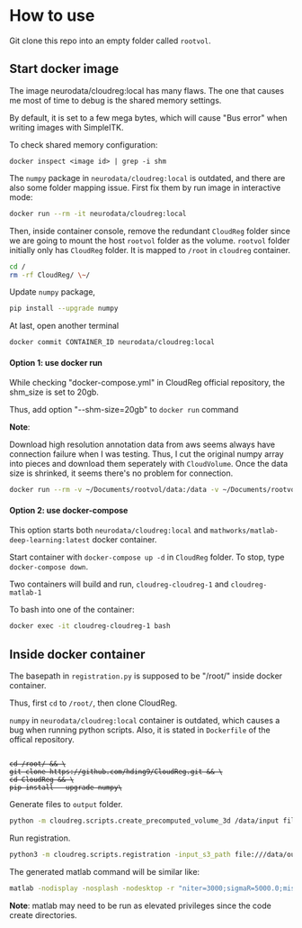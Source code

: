 # How to use

Git clone this repo into an empty folder called `rootvol`.

## Start docker image
The image neurodata/cloudreg:local has many flaws. The one that causes me most of time to debug is the shared memory settings.

By default, it is set to a few mega bytes, which will cause "Bus error" when writing images with SimpleITK.

To check shared memory configuration:

```
docker inspect <image id> | grep -i shm
```

The `numpy` package in `neurodata/cloudreg:local` is outdated, and there are also some folder mapping issue. First fix them by run image in interactive mode:

```bash
docker run --rm -it neurodata/cloudreg:local
```

Then, inside container console, remove the redundant `CloudReg` folder since we are going to mount the host `rootvol` folder as the volume. `rootvol` folder initially only has `CloudReg` folder. It is mapped to `/root` in `cloudreg` container.

```bash
cd /
rm -rf CloudReg/ \~/
```

Update `numpy` package,

```bash
pip install --upgrade numpy
```

At last, open another terminal
```bash
docker commit CONTAINER_ID neurodata/cloudreg:local
```

#### Option 1: use docker run
While checking "docker-compose.yml" in CloudReg official repository, the shm_size is set to 20gb.

Thus, add option "--shm-size=20gb" to `docker run` command

**Note**: 

Download high resolution annotation data from aws seems always have connection failure when I was testing. Thus, I cut the original numpy array into pieces and download them seperately with `CloudVolume`. Once the data size is shrinked, it seems there's no problem for connection.

```bash
docker run --rm -v ~/Documents/rootvol/data:/data -v ~/Documents/rootvol:/root --workdir="/root" --shm-size=20gb -ti neurodata/cloudreg:local
```

#### Option 2: use docker-compose

This option starts both `neurodata/cloudreg:local` and `mathworks/matlab-deep-learning:latest` docker container.

Start container with `docker-compose up -d` in `CloudReg` folder. To stop, type `docker-compose down`.

Two containers will build and run, `cloudreg-cloudreg-1` and `cloudreg-matlab-1`

To bash into one of the container:

```bash
docker exec -it cloudreg-cloudreg-1 bash
```


## Inside docker container
The basepath in `registration.py` is supposed to be "/root/" inside docker container.

Thus, first `cd` to `/root/`, then clone CloudReg.

`numpy` in `neurodata/cloudreg:local` container is outdated, which causes a bug when running python scripts. Also, it is stated in `Dockerfile` of the offical repository.


<pre><code>
<del>cd /root/ && \</del>
<del>git clone https://github.com/hding9/CloudReg.git && \</del>
<del>cd CloudReg && \</del>
<del>pip install --upgrade numpy\</del>
</pre></code>

Generate files to `output` folder.

```bash
python -m cloudreg.scripts.create_precomputed_volume_3d /data/input file:///data/output
```

Run registration.
```bash
python3 -m cloudreg.scripts.registration -input_s3_path file:///data/output  --output_s3_path file:///data/output  -log_s3_path file:///data/output -orientation SLA
```

The generated matlab command will be similar like:

```bash
matlab -nodisplay -nosplash -nodesktop -r "niter=3000;sigmaR=5000.0;missing_data_correction=1;grid_correction=0;bias_correction=1;base_path='/root/';target_name='/root//autofluorescence_data.tif';registration_prefix='/root//data_output_registration/';atlas_prefix='/root//CloudReg/cloudreg/registration/atlases/';dxJ0=[9.999999776482582, 9.999999776482582, 9.999999776482582];fixed_scale=[1.0, 1.0, 1.0];initial_affine=[0.0, -1.0, 0.0, 0.0; 0.0, 0.0, -1.0, 0.0; -1.0, 0.0, 0.0, 0.0; 0.0, 0.0, 0.0, 1.0];parcellation_voxel_size=[10.0, 10.0, 10.0];parcellation_image_size=[1320, 800, 1140];run('~/CloudReg/cloudreg/registration/map_nonuniform_multiscale_v02_mouse_gauss_newton.m');exit;"
```

**Note**: matlab may need to be run as elevated privileges since the code create directories.
